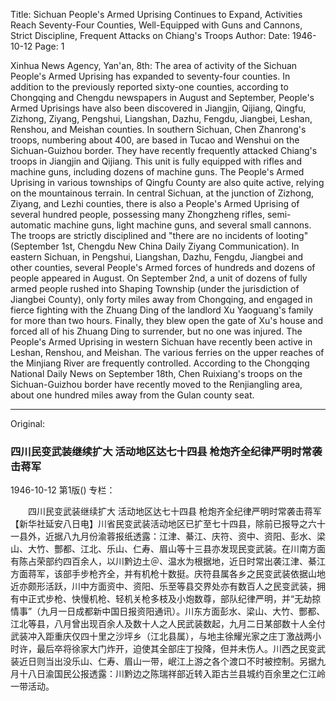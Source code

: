 Title: Sichuan People's Armed Uprising Continues to Expand, Activities Reach Seventy-Four Counties, Well-Equipped with Guns and Cannons, Strict Discipline, Frequent Attacks on Chiang's Troops
Author:
Date: 1946-10-12
Page: 1

Xinhua News Agency, Yan'an, 8th: The area of activity of the Sichuan People's Armed Uprising has expanded to seventy-four counties. In addition to the previously reported sixty-one counties, according to Chongqing and Chengdu newspapers in August and September, People's Armed Uprisings have also been discovered in Jiangjin, Qijiang, Qingfu, Zizhong, Ziyang, Pengshui, Liangshan, Dazhu, Fengdu, Jiangbei, Leshan, Renshou, and Meishan counties. In southern Sichuan, Chen Zhanrong's troops, numbering about 400, are based in Tucao and Wenshui on the Sichuan-Guizhou border. They have recently frequently attacked Chiang's troops in Jiangjin and Qijiang. This unit is fully equipped with rifles and machine guns, including dozens of machine guns. The People's Armed Uprising in various townships of Qingfu County are also quite active, relying on the mountainous terrain. In central Sichuan, at the junction of Zizhong, Ziyang, and Lezhi counties, there is also a People's Armed Uprising of several hundred people, possessing many Zhongzheng rifles, semi-automatic machine guns, light machine guns, and several small cannons. The troops are strictly disciplined and "there are no incidents of looting" (September 1st, Chengdu New China Daily Ziyang Communication). In eastern Sichuan, in Pengshui, Liangshan, Dazhu, Fengdu, Jiangbei and other counties, several People's Armed forces of hundreds and dozens of people appeared in August. On September 2nd, a unit of dozens of fully armed people rushed into Shaping Township (under the jurisdiction of Jiangbei County), only forty miles away from Chongqing, and engaged in fierce fighting with the Zhuang Ding of the landlord Xu Yaoguang's family for more than two hours. Finally, they blew open the gate of Xu's house and forced all of his Zhuang Ding to surrender, but no one was injured. The People's Armed Uprising in western Sichuan have recently been active in Leshan, Renshou, and Meishan. The various ferries on the upper reaches of the Minjiang River are frequently controlled. According to the Chongqing National Daily News on September 18th, Chen Ruixiang's troops on the Sichuan-Guizhou border have recently moved to the Renjiangling area, about one hundred miles away from the Gulan county seat.



<hr /> 

Original: 


### 四川民变武装继续扩大  活动地区达七十四县  枪炮齐全纪律严明时常袭击蒋军

1946-10-12
第1版()
专栏：

　　四川民变武装继续扩大
    活动地区达七十四县
    枪炮齐全纪律严明时常袭击蒋军
    【新华社延安八日电】川省民变武装活动地区已扩至七十四县，除前已报导之六十一县外，近据八九月份渝蓉报纸透露：江津、綦江、庆符、资中、资阳、彭水、梁山、大竹、酆都、江北、乐山、仁寿、眉山等十三县亦发现民变武装。在川南方面有陈占荣部约四百余人，以川黔边土＠、温水为根据地，近日时常出袭江津、綦江方面蒋军，该部手步枪齐全，并有机枪十数挺。庆符县属各乡之民变武装依据山地近亦颇形活跃，川中方面资中、资阳、乐至等县交界处亦有数百人之民变武装，拥有中正式步枪、快慢机枪、轻机关枪多枝及小炮数尊，部队纪律严明，并“无劫掠情事”（九月一日成都新中国日报资阳通讯）。川东方面彭水、梁山、大竹、酆都、江北等县，八月曾出现百余人及数十人之人民武装数起，九月二日某部数十人全付武装冲入距重庆仅四十里之沙坪乡（江北县属），与地主徐耀光家之庄丁激战两小时许，最后卒将徐家大门炸开，迫使其全部庄丁投降，但并未伤人。川西之民变武装近日则当出没乐山、仁寿、眉山一带，岷江上游之各个渡口不时被控制。另据九月十八日渝国民公报透露：川黔边之陈瑞祥部近转入距古兰县城约百余里之仁江岭一带活动。
